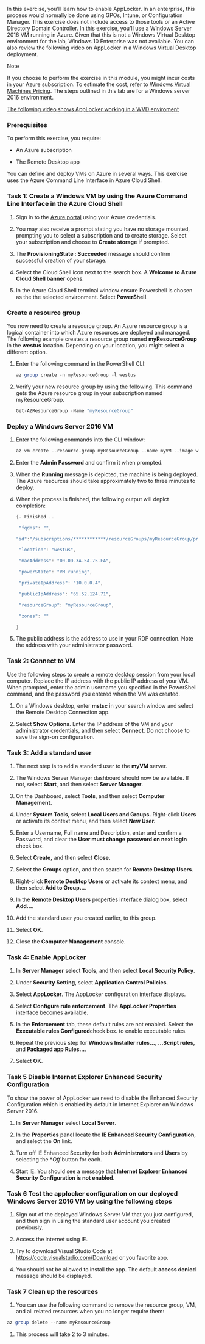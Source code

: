In this exercise, you’ll learn how to enable AppLocker. In an enterprise, this process would normally be done using GPOs, Intune, or Configuration Manager. This exercise does not include access to those tools or an Active Directory Domain Controller. In this exercise, you'll use a Windows Server 2016 VM running in Azure. Given that this is not a Windows Virtual Desktop environment for the lab, Windows 10 Enterprise was not available. You can also review the following video on AppLocker in a Windows Virtual Desktop deployment.

> [!NOTE] 
> If you choose to perform the exercise in this module, you might incur costs in your Azure subscription. To estimate the cost, refer to [Windows Virtual Machines Pricing](https://azure.microsoft.com/pricing/details/virtual-machines/windows/?azure-portal=true). The steps outlined in this lab are for a Windows server 2016 environment.

[The following video shows AppLocker working in a WVD enviroment](https://www.microsoft.com/en-us/videoplayer/embed/RE4Lt59)

### Prerequisites

To perform this exercise, you require:

- An Azure subscription

- The Remote Desktop app

You can define and deploy VMs on Azure in several ways. This exercise uses the Azure Command Line Interface in Azure Cloud Shell.

### Task 1: Create a Windows VM by using the Azure Command Line Interface in the Azure Cloud Shell

1. Sign in to the [Azure portal](https://portal.azure.com/) using your Azure credentials.

1. You may also receive a prompt stating you have no storage mounted, prompting you to select a subscription and to create storage. Select your subscription and choose to **Create storage** if prompted.

1. The **ProvisioningState : Succeeded** message should confirm successful creation of your storage.

1. Select the Cloud Shell icon next to the search box. A **Welcome to Azure Cloud Shell banner** opens.

1. In the Azure Cloud Shell terminal window ensure Powershell is chosen as the the selected environment. Select **PowerShell**.

### Create a resource group

You now need to create a resource group. An Azure resource group is a logical container into which Azure resources are deployed and managed. The following example creates a resource group named **myResourceGroup** in the **westus** location. Depending on your location, you might select a different option.

1. Enter the following command in the PowerShell CLI:

	```PowerShell
	az group create -n myResourceGroup -l westus
	```

1. Verify your new resource group by using the following. This command gets the Azure resource group in your subscription named myResourceGroup.
	```PowerShell
	Get-AZResourceGroup -Name "myResourceGroup"
	``` 

### Deploy a Windows Server 2016 VM

1. Enter the following commands into the CLI window:

	```PowerShell
	az vm create --resource-group myResourceGroup --name myVM --image win2016datacenter --admin-username myVMadmin
	```

1. Enter the **Admin Password** and confirm it when prompted.

1. When the **Running** message is depicted, the machine is being deployed. The Azure resources should take approximately two to three minutes to deploy.

1. When the process is finished, the following output will depict completion:

    ```PowerShell
    {- Finished ..

     "fqdns": "",

    "id":"/subscriptions/************/resourceGroups/myResourceGroup/providers/Microsoft.Compute/virtualMachines/myVM",

     "location": "westus",

     "macAddress": "00-0D-3A-5A-75-FA",

     "powerState": "VM running",

     "privateIpAddress": "10.0.0.4",

     "publicIpAddress": "65.52.124.71",

     "resourceGroup": "myResourceGroup",

     "zones": ""

    }
    ```
1. The public address is the address to use in your RDP connection. Note the address with your administrator password. 

### Task 2: Connect to VM

Use the following steps to create a remote desktop session from your local computer. Replace the IP address with the public IP address of your VM. When prompted, enter the admin username you specified in the PowerShell command, and the password you entered when the VM was created.

1. On a Windows desktop, enter **mstsc** in your search window and select the Remote Desktop Connection app.

1. Select **Show Options**. Enter the IP address of the VM and your administrator credentials, and then select **Connect**. Do not choose to save the sign-on configuration.

### Task 3: Add a standard user

1. The next step is to add a standard user to the **myVM** server.

1. The Windows Server Manager dashboard should now be available. If not, select **Start**, and then select **Server Manager**.

1. On the Dashboard, select **Tools**, and then select **Computer Management.**

1. Under **System Tools**, select **Local Users and Groups.** Right-click **Users** or activate its context menu, and then select **New User.**

1. Enter a Username, Full name and Description, enter and confirm a Password, and clear the **User must change password on next login** check box.

1. Select **Create,** and then select **Close.**

1. Select the **Groups** option, and then search for **Remote Desktop Users**.

1. Right-click **Remote Desktop Users** or activate its context menu, and then select **Add to Group...**.

1. In the **Remote Desktop Users** properties interface dialog box, select **Add...**.

1. Add the standard user you created earlier, to this group.

1. Select **OK**.

1. Close the **Computer Management** console.

### Task 4: Enable AppLocker

1. In **Server Manager** select **Tools**, and then select **Local Security Policy**.

1. Under **Security Setting**, select **Application Control Policies**.

1. Select **AppLocker**. The AppLocker configuration interface displays.

1. Select **Configure rule enforcement**. The **AppLocker Properties** interface becomes available.

1. In the **Enforcement** tab, these default rules are not enabled. Select the **Executable rules Configured**check box. to enable executable rules.

1. Repeat the previous step for **Windows Installer rules...**, **...Script rules,** and **Packaged app Rules...**.

1. Select **OK**.

### Task 5 Disable Internet Explorer Enhanced Security Configuration
To show the power of AppLocker we need to disable the Enhanced Security Configuration which is enabled by default in Internet Explorer on Windows Server 2016.

1. In **Server Manager** select **Local Server**.

1. In the **Properties** panel locate the **IE Enhanced Security Configuration**, and select the **On** link.

1. Turn off IE Enhanced Security for both **Administrators** and **Users** by selecting the **Off* button for each.

1. Start IE. You should see a message that **Internet Explorer Enhanced Security Configuration is not enabled**.


### Task 6 Test the applocker configuration on our deployed Windows Server 2016 VM by using the following steps

1. Sign out of the deployed Windows Server VM that you just configured, and then sign in using the standard user account you created previously.

1. Access the internet using IE. 

1. Try to download Visual Studio Code at https://code.visualstudio.com/Download or you favorite app.

1. You should not be allowed to install the app. The default **access denied** message should be displayed.

### Task 7 Clean up the resources

1. You can use the following command to remove the resource group, VM, and all related resources when you no longer require them:

```PowerShell
az group delete --name myResourceGroup
```
1. This process will take 2 to 3 minutes.
